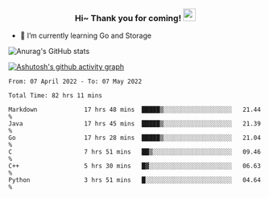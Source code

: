 <h3 align="center">
    Hi~ Thank you for coming!
    <img src="https://media.giphy.com/media/hvRJCLFzcasrR4ia7z/giphy.gif" width="25px">
</h3>

<!--
**pineapple-man/pineapple-man** is a ✨ _special_ ✨ repository because its `README.md` (this file) appears on your GitHub profile.

Here are some ideas to get you started:
- 🔭 I’m currently working on ...
- 🤔 I’m looking for help with ...
- 💬 Ask me about ...
- 📫 How to reach me: ...
- 😄 Pronouns: ...
- ⚡ Fun fact: 
- 👯 I’m looking to collaborate on kubernetes
-->
- 🌱 I’m currently learning Go and Storage


![Anurag's GitHub stats](https://github-readme-stats.vercel.app/api?username=pineapple-man&show_icons=true&theme=radical)


[![Ashutosh's github activity graph](https://activity-graph.herokuapp.com/graph?username=pineapple-man&bg_color=fffff0&color=708090&line=24292e&point=24292e&area=true&hide_border=true)](https://github.com/ashutosh00710/github-readme-activity-graph)

<!--START_SECTION:waka-->

```text
From: 07 April 2022 - To: 07 May 2022

Total Time: 82 hrs 11 mins

Markdown             17 hrs 48 mins  █████▒░░░░░░░░░░░░░░░░░░░   21.44 %
Java                 17 hrs 45 mins  █████▒░░░░░░░░░░░░░░░░░░░   21.39 %
Go                   17 hrs 28 mins  █████▒░░░░░░░░░░░░░░░░░░░   21.04 %
C                    7 hrs 51 mins   ██▒░░░░░░░░░░░░░░░░░░░░░░   09.46 %
C++                  5 hrs 30 mins   █▓░░░░░░░░░░░░░░░░░░░░░░░   06.63 %
Python               3 hrs 51 mins   █░░░░░░░░░░░░░░░░░░░░░░░░   04.64 %
```

<!--END_SECTION:waka-->
